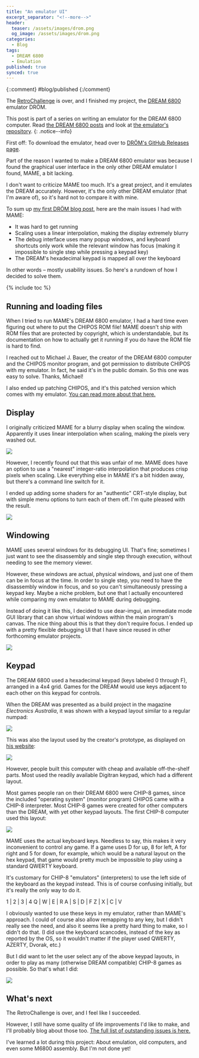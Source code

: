 ```yaml
---
title: "An emulator UI"
excerpt_separator: "<!--more-->"
header: 
  teaser: /assets/images/drom.png
  og_image: /assets/images/drom.png
categories:
  - Blog
tags:
  - DREAM 6800
  - Emulation
published: true
synced: true
---
```

{::comment}
#blog/published 
{:/comment}

The [RetroChallenge](http://www.retrochallenge.org) is over, and I finished my project, the [DREAM 6800](http://www.mjbauer.biz/DREAM6800.htm) emulator DRÖM.

<!--more-->

This post is part of a series on writing an emulator for the DREAM 6800 computer. Read [the DREAM 6800 posts](/tags/#dream-6800) and look at [the emulator's repository](https://github.com/tobiasvl/drom).
{: .notice--info}

First off: To download the emulator, head over to [DRÖM's GitHub Releases page](https://github.com/tobiasvl/drom/releases).

Part of the reason I wanted to make a DREAM 6800 emulator was because I found the graphical user interface in the only other DREAM emulator I found, MAME, a bit lacking.

I don't want to criticize MAME too much. It's a great project, and it emulates the DREAM accurately. However, it's the only other DREAM emulator (that I'm aware of), so it's hard not to compare it with mine.

To sum up [my first DRÖM blog post](/blog/drom), here are the main issues I had with MAME:

* It was hard to get running
* Scaling uses a linear interpolation, making the display extremely blurry
* The debug interface uses many popup windows, and keyboard shortcuts only work while the relevant window has focus (making it impossible to single step while pressing a keypad key)
* The DREAM's hexadecimal keypad is mapped all over the keyboard

In other words – mostly usability issues. So here's a rundown of how I decided to solve them.

{% include toc %}

Running and loading files
-------------------------

When I tried to run MAME's DREAM 6800 emulator, I had a hard time even figuring out where to put the CHIPOS ROM file! MAME doesn't ship with ROM files that are protected by copyright, which is understandable, but its documentation on how to actually get it running if you do have the ROM file is hard to find.

I reached out to Michael J. Bauer, the creator of the DREAM 6800 computer and the CHIPOS monitor program, and got permission to distribute CHIPOS with my emulator. In fact, he said it's in the public domain. So this one was easy to solve. Thanks, Michael!

I also ended up patching CHIPOS, and it's this patched version which comes with my emulator. [You can read more about that here.](/blog/chipos-hacking)

Display
-------

I originally criticized MAME for a blurry display when scaling the window. Apparently it uses linear interpolation when scaling, making the pixels very washed out.

![](mame_d6800.png)

However, I recently found out that this was unfair of me. MAME does have an option to use a "nearest" integer-ratio interpolation that produces crisp pixels when scaling. Like everything else in MAME it's a bit hidden away, but there's a command line switch for it.

I ended up adding some shaders for an "authentic" CRT-style display, but with simple menu options to turn each of them off. I'm quite pleased with the result.

![](drom-shaders.png)

Windowing
---------

MAME uses several windows for its debugging UI. That's fine; sometimes I just want to see the disassembly and single step through execution, without needing to see the memory viewer.

However, these windows are actual, physical windows, and just one of them can be in focus at the time. In order to single step, you need to have the disassembly window in focus, and so you can't simultaneously pressing a keypad key. Maybe a niche problem, but one that I actually encountered while comparing my own emulator to MAME during debugging.

Instead of doing it like this, I decided to use dear-imgui, an immediate mode GUI library that can show virtual windows within the main program's canvas. The nice thing about this is that they don't require focus. I ended up with a pretty flexible debugging UI that I have since reused in other forthcoming emulator projects.

![](drom.png)

Keypad
------

The DREAM 6800 used a hexadecimal keypad (keys labeled 0 through F), arranged in a 4x4 grid. Games for the DREAM would use keys adjacent to each other on this keypad for controls.

When the DREAM was presented as a build project in the magazine _Electronics Australia_, it was shown with a keypad layout similar to a regular numpad:

![](d6800-keypad-schematic.png)

This was also the layout used by the creator's prototype, as displayed on [his website](http://www.mjbauer.biz/DREAM6800.htm):

![](d6800-prototype.png)

However, people built this computer with cheap and available off-the-shelf parts. Most used the readily available Digitran keypad, which had a different layout.

Most games people ran on their DREAM 6800 were CHIP-8 games, since the included "operating system" (monitor program) CHIPOS came with a CHIP-8 interpreter. Most CHIP-8 games were created for other computers than the DREAM, with yet other keypad layouts. The first CHIP-8 computer used this layout:

![](cosmac-vip-keypad.png)

MAME uses the actual keyboard keys. Needless to say, this makes it very inconvenient to control any game. If a game uses D for up, 8 for left, A for right and 5 for down, for example, which would be a natural layout on the hex keypad, that game would pretty much be impossible to play using a standard QWERTY keyboard.

It's customary for CHIP-8 "emulators" (interpreters) to use the left side of the keyboard as the keypad instead. This is of course confusing initially, but it's really the only way to do it.

1 | 2 | 3 | 4
Q | W | E | R
A | S | D | F
Z | X | C | V

I obviously wanted to use these keys in my emulator, rather than MAME's approach. I could of course also allow remapping to any key, but I didn't really see the need, and also it seems like a pretty hard thing to make, so I didn't do that. (I did use the keyboard scancodes, instead of the key as reported by the OS, so it wouldn't matter if the player used QWERTY, AZERTY, Dvorak, etc.)

But I did want to let the user select any of the above keypad layouts, in order to play as many (otherwise DREAM compatible) CHIP-8 games as possible. So that's what I did:

![](drom-keypad.png)

What's next
-----------

The RetroChallenge is over, and I feel like I succeeded.

However, I still have some quality of life improvements I'd like to make, and I'll probably blog about those too. [The full list of outstanding issues is here.](https://github.com/tobiasvl/drom/issues)

I've learned a lot during this project: About emulation, old computers, and even some M6800 assembly. But I'm not done yet!
